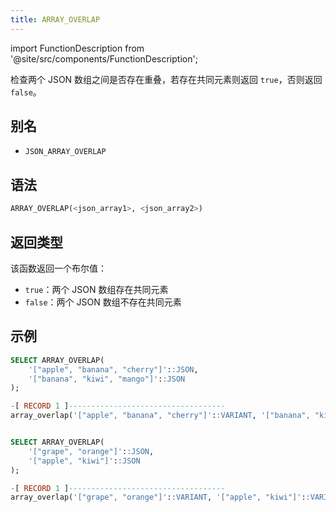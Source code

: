 ```yaml
---
title: ARRAY_OVERLAP
---
```


import FunctionDescription from '@site/src/components/FunctionDescription';

<FunctionDescription description="Introduced or updated: v1.2.762"/>

检查两个 JSON 数组之间是否存在重叠，若存在共同元素则返回 `true`，否则返回 `false`。

## 别名

- `JSON_ARRAY_OVERLAP`

## 语法

```sql
ARRAY_OVERLAP(<json_array1>, <json_array2>)
```

## 返回类型

该函数返回一个布尔值：

- `true`：两个 JSON 数组存在共同元素
- `false`：两个 JSON 数组不存在共同元素

## 示例

```sql
SELECT ARRAY_OVERLAP(
    '["apple", "banana", "cherry"]'::JSON,  
    '["banana", "kiwi", "mango"]'::JSON
);

-[ RECORD 1 ]-----------------------------------
array_overlap('["apple", "banana", "cherry"]'::VARIANT, '["banana", "kiwi", "mango"]'::VARIANT): true


SELECT ARRAY_OVERLAP(
    '["grape", "orange"]'::JSON,  
    '["apple", "kiwi"]'::JSON     
);

-[ RECORD 1 ]-----------------------------------
array_overlap('["grape", "orange"]'::VARIANT, '["apple", "kiwi"]'::VARIANT): false
```
